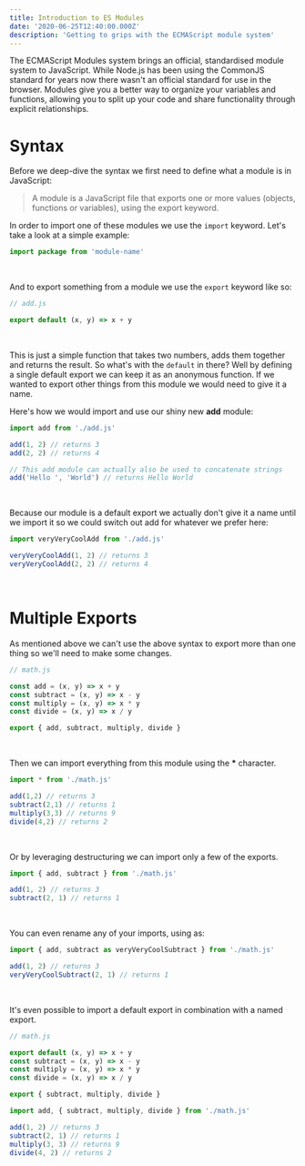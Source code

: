 ```yaml
---
title: Introduction to ES Modules
date: '2020-06-25T12:40:00.000Z'
description: 'Getting to grips with the ECMAScript module system'
---
```


The ECMAScript Modules system brings an official, standardised module system to JavaScript. While Node.js has been using the CommonJS standard for years now there wasn't an official standard for use in the browser. Modules give you a better way to organize your variables and functions, allowing you to split up your code and share functionality through explicit relationships.

# Syntax

Before we deep-dive the syntax we first need to define what a module is in JavaScript:

> A module is a JavaScript file that exports one or more values (objects, functions or variables), using the export keyword.

In order to import one of these modules we use the `import` keyword. Let's take a look at a simple example:

```javascript
import package from 'module-name'
```

<br/>

And to export something from a module we use the `export` keyword like so:

```javascript
// add.js

export default (x, y) => x + y
```

<br/>

This is just a simple function that takes two numbers, adds them together and returns the result. So what's with the `default` in there? Well by defining a single default export we can keep it as an anonymous function. If we wanted to export other things from this module we would need to give it a name.

Here's how we would import and use our shiny new **add** module:

```javascript
import add from './add.js'

add(1, 2) // returns 3
add(2, 2) // returns 4

// This add module can actually also be used to concatenate strings
add('Hello ', 'World') // returns Hello World
```

<br/>

Because our module is a default export we actually don't give it a name until we import it so we could switch out add for whatever we prefer here:

```javascript
import veryVeryCoolAdd from './add.js'

veryVeryCoolAdd(1, 2) // returns 3
veryVeryCoolAdd(2, 2) // returns 4
```

<br/>

# Multiple Exports

As mentioned above we can't use the above syntax to export more than one thing so we'll need to make some changes.

```javascript
// math.js

const add = (x, y) => x + y
const subtract = (x, y) => x - y
const multiply = (x, y) => x * y
const divide = (x, y) => x / y

export { add, subtract, multiply, divide }
```

<br/>

Then we can import everything from this module using the **\*** character.

```javascript
import * from './math.js'

add(1,2) // returns 3
subtract(2,1) // returns 1
multiply(3,3) // returns 9
divide(4,2) // returns 2
```

<br/>

Or by leveraging destructuring we can import only a few of the exports.

```javascript
import { add, subtract } from './math.js'

add(1, 2) // returns 3
subtract(2, 1) // returns 1
```

<br/>

You can even rename any of your imports, using as:

```javascript
import { add, subtract as veryVeryCoolSubtract } from './math.js'

add(1, 2) // returns 3
veryVeryCoolSubtract(2, 1) // returns 1
```

<br/>

It's even possible to import a default export in combination with a named export.

```javascript
// math.js

export default (x, y) => x + y
const subtract = (x, y) => x - y
const multiply = (x, y) => x * y
const divide = (x, y) => x / y

export { subtract, multiply, divide }
```

```javascript
import add, { subtract, multiply, divide } from './math.js'

add(1, 2) // returns 3
subtract(2, 1) // returns 1
multiply(3, 3) // returns 9
divide(4, 2) // returns 2
```

<br/>
